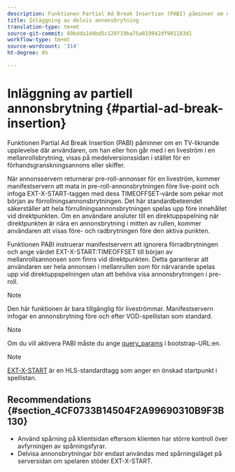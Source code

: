 ```yaml
---
description: Funktionen Partial Ad Break Insertion (PABI) påminner om en TV-liknande upplevelse där användaren, om han eller hon går med i en liveström i en mellanrollsbrytning, visas på medelversionssidan i stället för en förhandsgranskningsannons eller skiffer.
title: Inläggning av delvis annonsbrytning
translation-type: tm+mt
source-git-commit: 89bdda1d4bd5c126f19ba75a819942df901183d1
workflow-type: tm+mt
source-wordcount: '314'
ht-degree: 0%

---
```



# Inläggning av partiell annonsbrytning {#partial-ad-break-insertion}

Funktionen Partial Ad Break Insertion (PABI) påminner om en TV-liknande upplevelse där användaren, om han eller hon går med i en liveström i en mellanrollsbrytning, visas på medelversionssidan i stället för en förhandsgranskningsannons eller skiffer.

När annonsservern returnerar pre-roll-annonser för en liveström, kommer manifestservern att mata in pre-roll-annonsbrytningen före live-point och infoga EXT-X-START-taggen med dess TIMEOFFSET-värde som pekar mot början av förrollningsannonsbrytningen. Det här standardbeteendet säkerställer att hela förrullningsannonsbrytningen spelas upp före innehållet vid direktpunkten. Om en användare ansluter till en direktuppspelning när direktpunkten är nära en annonsbrytning i mitten av rullen, kommer användaren att visas före- och radbrytningen före den aktiva punkten.

Funktionen PABI instruerar manifestservern att ignorera förradbrytningen och ange värdet EXT-X-START:TIMEOFFSET till början av mellanrollsannonsen som finns vid direktpunkten. Detta garanterar att användaren ser hela annonsen i mellanrullen som för närvarande spelas upp vid direktuppspelningen utan att behöva visa annonsbrytningen i pre-roll.

>[!NOTE]
>
>Den här funktionen är bara tillgänglig för liveströmmar. Manifestservern infogar en annonsbrytning före och efter VOD-spellistan som standard.

>[!NOTE]
>
>Om du vill aktivera PABI måste du ange [query_params](/help/primetime-ad-insertion/~old-msapi-topics/ms-getting-started/ms-api-query-params.md) i bootstrap-URL:en.

>[!NOTE]
>
>[EXT-X-START](https://tools.ietf.org/html/rfc8216#section-4.3.5.2) är en HLS-standardtagg som anger en önskad startpunkt i spellistan.

## Recommendations {#section_4CF0733B14504F2A99690310B9F3B130}

* Använd spårning på klientsidan eftersom klienten har större kontroll över avfyrningen av spårningsfyrar.
* Delvisa annonsbrytningar bör endast användas med spårningsläget på serversidan om spelaren stöder EXT-X-START.